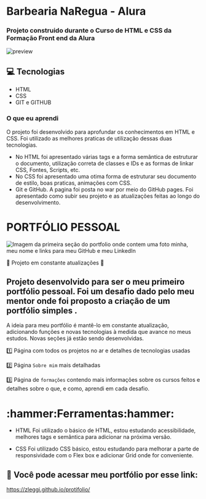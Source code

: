 # Barbearia NaRegua - Alura 

### Projeto construido durante o Curso de HTML e CSS da Formação Front end da Alura


![preview](./.github/preview.png)


## 💻 Tecnologias 

- HTML
- CSS
- GIT e GITHUB

### O que eu aprendi

O projeto foi desenvolvido para aprofundar os conhecimentos em HTML e CSS. Foi utilizado as melhores praticas de utilização dessas duas tecnologias.

- No HTML foi apresentado várias tags e a forma semântica de estruturar o documento, utilização correta de classes e IDs e as formas de linkar CSS, Fontes, Scripts, etc.
- No CSS foi apresentado uma otima forma de estruturar seu documento de estilo, boas praticas, animações com CSS.
- Git e GitHub. A pagina foi posta no war por meio do GitHub pages. Foi apresentado como subir seu projeto e as atualizações feitas ao longo do desenvolvimento.




# PORTFÓLIO PESSOAL


![Imagem da primeira seção do portfolio onde contem uma foto minha, meu nome e links para meu GitHub e meu LinkedIn ](https://user-images.githubusercontent.com/108540403/191781605-93fdf0d6-e9ad-4b16-bbbc-4a93aa4923de.png)

:construction: Projeto em constante atualizações :construction:

## Projeto desenvolvido para ser o meu primeiro portfólio pessoal. Foi um desafio dado pelo meu mentor onde foi proposto a criação de um portfólio simples .

A ideia para meu portfólio é mantê-lo em constante atualização, adicionando funções e novas tecnologias à medida que avance no meus estudos. Novas seções já estão sendo desenvolvidas.

:one: Página com todos os projetos no ar e detalhes de tecnologias usadas

:two: Página `Sobre mim` mais detalhadas

:three: Página de `formações` contendo mais informações sobre os cursos feitos e detalhes sobre o que, e como, aprendi em cada desafio.

<h1> :hammer:Ferramentas:hammer: </h1>

* HTML 
 Foi utilizado o básico de HTML, estou estudando acessibilidade, melhores tags e semântica para adicionar na próxima versão.

* CSS
Foi utilizado CSS básico, estou estudando para melhorar a parte de responsividade com o Flex box e adicionar Grid onde for conveniente.


## :link: Você pode acessar meu portfólio por esse link:
https://zleggi.github.io/protifolio/


